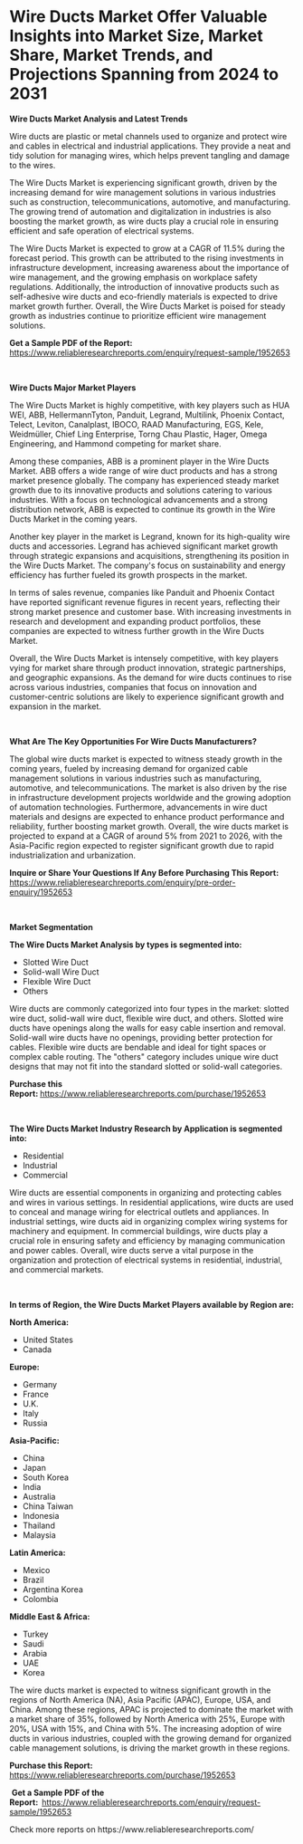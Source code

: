 <p><h1>Wire Ducts Market Offer Valuable Insights into Market Size, Market Share, Market Trends, and Projections Spanning from 2024 to 2031</h1></p><p><strong>Wire Ducts Market Analysis and Latest Trends</strong></p>
<p><p>Wire ducts are plastic or metal channels used to organize and protect wire and cables in electrical and industrial applications. They provide a neat and tidy solution for managing wires, which helps prevent tangling and damage to the wires.</p><p>The Wire Ducts Market is experiencing significant growth, driven by the increasing demand for wire management solutions in various industries such as construction, telecommunications, automotive, and manufacturing. The growing trend of automation and digitalization in industries is also boosting the market growth, as wire ducts play a crucial role in ensuring efficient and safe operation of electrical systems.</p><p>The Wire Ducts Market is expected to grow at a CAGR of 11.5% during the forecast period. This growth can be attributed to the rising investments in infrastructure development, increasing awareness about the importance of wire management, and the growing emphasis on workplace safety regulations. Additionally, the introduction of innovative products such as self-adhesive wire ducts and eco-friendly materials is expected to drive market growth further. Overall, the Wire Ducts Market is poised for steady growth as industries continue to prioritize efficient wire management solutions.</p></p>
<p><strong>Get a Sample PDF of the Report:&nbsp;</strong> <a href="https://www.reliableresearchreports.com/enquiry/request-sample/1952653">https://www.reliableresearchreports.com/enquiry/request-sample/1952653</a></p>
<p>&nbsp;</p>
<p><strong>Wire Ducts Major Market Players</strong></p>
<p><p>The Wire Ducts Market is highly competitive, with key players such as HUA WEI, ABB, HellermannTyton, Panduit, Legrand, Multilink, Phoenix Contact, Telect, Leviton, Canalplast, IBOCO, RAAD Manufacturing, EGS, Kele, Weidmüller, Chief Ling Enterprise, Torng Chau Plastic, Hager, Omega Engineering, and Hammond competing for market share.</p><p>Among these companies, ABB is a prominent player in the Wire Ducts Market. ABB offers a wide range of wire duct products and has a strong market presence globally. The company has experienced steady market growth due to its innovative products and solutions catering to various industries. With a focus on technological advancements and a strong distribution network, ABB is expected to continue its growth in the Wire Ducts Market in the coming years.</p><p>Another key player in the market is Legrand, known for its high-quality wire ducts and accessories. Legrand has achieved significant market growth through strategic expansions and acquisitions, strengthening its position in the Wire Ducts Market. The company's focus on sustainability and energy efficiency has further fueled its growth prospects in the market.</p><p>In terms of sales revenue, companies like Panduit and Phoenix Contact have reported significant revenue figures in recent years, reflecting their strong market presence and customer base. With increasing investments in research and development and expanding product portfolios, these companies are expected to witness further growth in the Wire Ducts Market.</p><p>Overall, the Wire Ducts Market is intensely competitive, with key players vying for market share through product innovation, strategic partnerships, and geographic expansions. As the demand for wire ducts continues to rise across various industries, companies that focus on innovation and customer-centric solutions are likely to experience significant growth and expansion in the market.</p></p>
<p>&nbsp;</p>
<p><strong>What Are The Key Opportunities For Wire Ducts Manufacturers?</strong></p>
<p><p>The global wire ducts market is expected to witness steady growth in the coming years, fueled by increasing demand for organized cable management solutions in various industries such as manufacturing, automotive, and telecommunications. The market is also driven by the rise in infrastructure development projects worldwide and the growing adoption of automation technologies. Furthermore, advancements in wire duct materials and designs are expected to enhance product performance and reliability, further boosting market growth. Overall, the wire ducts market is projected to expand at a CAGR of around 5% from 2021 to 2026, with the Asia-Pacific region expected to register significant growth due to rapid industrialization and urbanization.</p></p>
<p><strong>Inquire or Share Your Questions If Any Before Purchasing This Report:</strong> <a href="https://www.reliableresearchreports.com/enquiry/pre-order-enquiry/1952653">https://www.reliableresearchreports.com/enquiry/pre-order-enquiry/1952653</a></p>
<p>&nbsp;</p>
<p><strong>Market Segmentation</strong></p>
<p><strong>The Wire Ducts Market Analysis by types is segmented into:</strong></p>
<p><ul><li>Slotted Wire Duct</li><li>Solid-wall Wire Duct</li><li>Flexible Wire Duct</li><li>Others</li></ul></p>
<p><p>Wire ducts are commonly categorized into four types in the market: slotted wire duct, solid-wall wire duct, flexible wire duct, and others. Slotted wire ducts have openings along the walls for easy cable insertion and removal. Solid-wall wire ducts have no openings, providing better protection for cables. Flexible wire ducts are bendable and ideal for tight spaces or complex cable routing. The "others" category includes unique wire duct designs that may not fit into the standard slotted or solid-wall categories.</p></p>
<p><strong>Purchase this Report:&nbsp;</strong><a href="https://www.reliableresearchreports.com/purchase/1952653">https://www.reliableresearchreports.com/purchase/1952653</a></p>
<p>&nbsp;</p>
<p><strong>The Wire Ducts Market Industry Research by Application is segmented into:</strong></p>
<p><ul><li>Residential</li><li>Industrial</li><li>Commercial</li></ul></p>
<p><p>Wire ducts are essential components in organizing and protecting cables and wires in various settings. In residential applications, wire ducts are used to conceal and manage wiring for electrical outlets and appliances. In industrial settings, wire ducts aid in organizing complex wiring systems for machinery and equipment. In commercial buildings, wire ducts play a crucial role in ensuring safety and efficiency by managing communication and power cables. Overall, wire ducts serve a vital purpose in the organization and protection of electrical systems in residential, industrial, and commercial markets.</p></p>
<p>&nbsp;</p>
<p><strong>In terms of Region, the Wire Ducts Market Players available by Region are:</strong></p>
<p>
    <p> <strong> North America: </strong>
        <ul>
            <li>United States</li>
            <li>Canada</li>
        </ul>
        </p> 
    <p> <strong> Europe: </strong>
        <ul>
            <li>Germany</li>
            <li>France</li>
            <li>U.K.</li>
            <li>Italy</li>
            <li>Russia</li>
        </ul>
        </p> 
    <p> <strong> Asia-Pacific: </strong>
        <ul>
            <li>China</li>
            <li>Japan</li>
            <li>South Korea</li>
            <li>India</li>
            <li>Australia</li>
            <li>China Taiwan</li>
            <li>Indonesia</li>
            <li>Thailand</li>
            <li>Malaysia</li>
        </ul>
        </p> 
    <p> <strong> Latin America: </strong>
        <ul>
            <li>Mexico</li>
            <li>Brazil</li>
            <li>Argentina Korea</li>
            <li>Colombia</li>
        </ul>
        </p> 
    <p> <strong> Middle East & Africa: </strong>
        <ul>
            <li>Turkey</li>
            <li>Saudi</li>
            <li>Arabia</li>
            <li>UAE</li>
            <li>Korea</li>
        </ul>
    </p>
    </p>
<p><p>The wire ducts market is expected to witness significant growth in the regions of North America (NA), Asia Pacific (APAC), Europe, USA, and China. Among these regions, APAC is projected to dominate the market with a market share of 35%, followed by North America with 25%, Europe with 20%, USA with 15%, and China with 5%. The increasing adoption of wire ducts in various industries, coupled with the growing demand for organized cable management solutions, is driving the market growth in these regions.</p></p>
<p><strong>Purchase this Report: </strong><a href="https://www.reliableresearchreports.com/purchase/1952653">https://www.reliableresearchreports.com/purchase/1952653</a></p>
<p>&nbsp;<strong>Get a Sample PDF of the Report:&nbsp;&nbsp;</strong><a href="https://www.reliableresearchreports.com/enquiry/request-sample/1952653">https://www.reliableresearchreports.com/enquiry/request-sample/1952653</a></p>
<p><strong></strong></p>
<p>Check more reports on https://www.reliableresearchreports.com/</p>